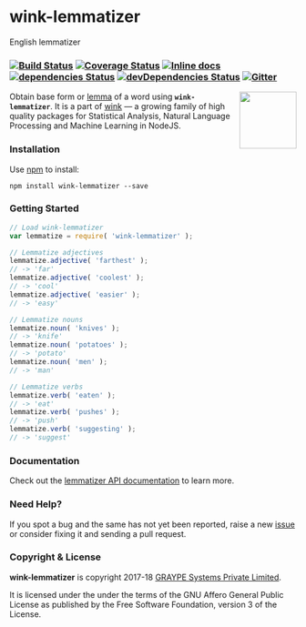 # wink-lemmatizer

English lemmatizer

### [![Build Status](https://api.travis-ci.org/winkjs/wink-lemmatizer.svg?branch=master)](https://travis-ci.org/winkjs/wink-lemmatizer) [![Coverage Status](https://coveralls.io/repos/github/winkjs/wink-lemmatizer/badge.svg?branch=master)](https://coveralls.io/github/winkjs/wink-lemmatizer?branch=master) [![Inline docs](http://inch-ci.org/github/winkjs/wink-lemmatizer.svg?branch=master)](http://inch-ci.org/github/winkjs/wink-lemmatizer) [![dependencies Status](https://david-dm.org/winkjs/wink-lemmatizer/status.svg)](https://david-dm.org/winkjs/wink-lemmatizer) [![devDependencies Status](https://david-dm.org/winkjs/wink-lemmatizer/dev-status.svg)](https://david-dm.org/winkjs/wink-lemmatizer?type=dev) [![Gitter](https://img.shields.io/gitter/room/nwjs/nw.js.svg)](https://gitter.im/winkjs/Lobby)

[<img align="right" src="https://decisively.github.io/wink-logos/logo-title.png" width="100px" >](http://winkjs.org/)

Obtain base form or [lemma](https://nlp.stanford.edu/IR-book/html/htmledition/stemming-and-lemmatization-1.html) of a word using **`wink-lemmatizer`**. It is a part of [wink](http://winkjs.org/) — a growing family of high quality packages for Statistical Analysis, Natural Language Processing and Machine Learning in NodeJS.

### Installation

Use [npm](https://www.npmjs.com/package/wink-lemmatizer) to install:

    npm install wink-lemmatizer --save

### Getting Started
```javascript
// Load wink-lemmatizer
var lemmatize = require( 'wink-lemmatizer' );

// Lemmatize adjectives
lemmatize.adjective( 'farthest' );
// -> 'far'
lemmatize.adjective( 'coolest' );
// -> 'cool'
lemmatize.adjective( 'easier' );
// -> 'easy'

// Lemmatize nouns
lemmatize.noun( 'knives' );
// -> 'knife'
lemmatize.noun( 'potatoes' );
// -> 'potato'
lemmatize.noun( 'men' );
// -> 'man'

// Lemmatize verbs
lemmatize.verb( 'eaten' );
// -> 'eat'
lemmatize.verb( 'pushes' );
// -> 'push'
lemmatize.verb( 'suggesting' );
// -> 'suggest'
```

### Documentation
Check out the [lemmatizer API documentation](http://winkjs.org/wink-lemmatizer/) to learn more.

### Need Help?

If you spot a bug and the same has not yet been reported, raise a new [issue](https://github.com/winkjs/wink-lemmatizer/issues) or consider fixing it and sending a pull request.

### Copyright & License

**wink-lemmatizer** is copyright 2017-18 [GRAYPE Systems Private Limited](http://graype.in/).

It is licensed under the under the terms of the GNU Affero General Public License as published by the Free
Software Foundation, version 3 of the License.
